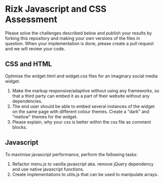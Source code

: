 
Rizk Javascript and CSS Assessment
===========================
Please solve the challenges described below and publish your results by forking this repository and making your own versions
of the files in question. When your implementation is done, please create a pull request and we will review your code.

CSS and HTML
---
Optimise the widget.html and widget.css files for an imaginary social media widget.

1. Make the markup responsive/adaptive without using any frameworks, so that a third party can embed it as a part of their website without any dependencies.
2. The end user should be able to embed several instances of the widget on the same page with different colour themes. Create a "dark" and "mellow" themes for the widget.
3. Please explain, why your css is better within the css file as comment blocks.

Javascript
---
To maximise javascript performance, perform the following tasks:

1. Refactor menu.js to vanilla javascript aka. remove jQuery dependency and use native javascript functions.
2. Create implementations to utils.js that can be used to manipulate arrays.

